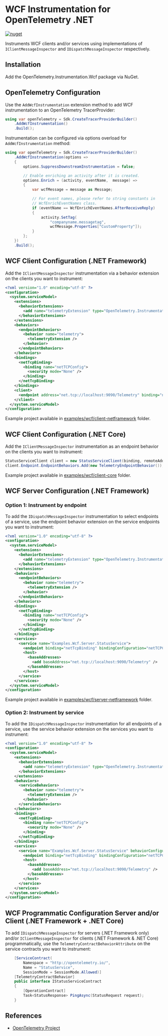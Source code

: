 # WCF Instrumentation for OpenTelemetry .NET

[![nuget](https://img.shields.io/nuget/v/OpenTelemetry.Instrumentation.Wcf.svg)](https://www.nuget.org/packages/OpenTelemetry.Instrumentation.Wcf/)

Instruments WCF clients and/or services using implementations of
`IClientMessageInspector` and `IDispatchMessageInspector` respectively.

## Installation

Add the OpenTelemetry.Instrumentation.Wcf package via NuGet.

## OpenTelemetry Configuration

Use the `AddWcfInstrumentation` extension method to add WCF instrumentation to
an OpenTelemetry TracerProvider:

```csharp
using var openTelemetry = Sdk.CreateTracerProviderBuilder()
    .AddWcfInstrumentation()
    .Build();
```

Instrumentation can be configured via options overload for
`AddWcfInstrumentation` method:

```csharp
using var openTelemetry = Sdk.CreateTracerProviderBuilder()
    .AddWcfInstrumentation(options =>
    {
        options.SuppressDownstreamInstrumentation = false;

        // Enable enriching an activity after it is created.
        options.Enrich = (activity, eventName,  message) =>
        {
            var wcfMessage = message as Message;

            // For event names, please refer to string constants in
            // WcfEnrichEventNames class.
            if (eventName == WcfEnrichEventNames.AfterReceiveReply)
            {
                activity.SetTag(
                    "companyname.messagetag",
                    wcfMessage.Properties["CustomProperty"]);
            }
        };
    })
    .Build();
```

## WCF Client Configuration (.NET Framework)

Add the `IClientMessageInspector` instrumentation via a behavior extension on
the clients you want to instrument:

```xml
<?xml version="1.0" encoding="utf-8" ?>
<configuration>
  <system.serviceModel>
    <extensions>
      <behaviorExtensions>
        <add name="telemetryExtension" type="OpenTelemetry.Instrumentation.Wcf.TelemetryEndpointBehaviorExtensionElement, OpenTelemetry.Instrumentation.Wcf"   />
      </behaviorExtensions>
    </extensions>
    <behaviors>
      <endpointBehaviors>
        <behavior name="telemetry">
          <telemetryExtension />
        </behavior>
      </endpointBehaviors>
    </behaviors>
    <bindings>
      <netTcpBinding>
        <binding name="netTCPConfig">
          <security mode="None" />
        </binding>
      </netTcpBinding>
    </bindings>
    <client>
      <endpoint address="net.tcp://localhost:9090/Telemetry" binding="netTcpBinding" bindingConfiguration="netTCPConfig" behaviorConfiguration="telemetry" contract="Examples.Wcf.IStatusServiceContract" name="StatusService_Tcp" />
    </client>
  </system.serviceModel>
</configuration>
```

Example project available in
[examples/wcf/client-netframework](../../examples/wcf/client-netframework/)
folder.

## WCF Client Configuration (.NET Core)

Add the `IClientMessageInspector` instrumentation as an endpoint behavior on the
clients you want to instrument:

```csharp
StatusServiceClient client = new StatusServiceClient(binding, remoteAddress);
client.Endpoint.EndpointBehaviors.Add(new TelemetryEndpointBehavior());
```

Example project available in
[examples/wcf/client-core](../../examples/wcf/client-core/) folder.

## WCF Server Configuration (.NET Framework)

### Option 1: Instrument by endpoint

To add the `IDispatchMessageInspector` instrumentation to select endpoints of a
service, use the endpoint behavior extension on the service endpoints you want
to instrument:

```xml
<?xml version="1.0" encoding="utf-8" ?>
<configuration>
  <system.serviceModel>
    <extensions>
      <behaviorExtensions>
        <add name="telemetryExtension" type="OpenTelemetry.Instrumentation.Wcf.TelemetryEndpointBehaviorExtensionElement, OpenTelemetry.Instrumentation.Wcf" />
      </behaviorExtensions>
    </extensions>
    <behaviors>
      <endpointBehaviors>
        <behavior name="telemetry">
          <telemetryExtension />
        </behavior>
      </endpointBehaviors>
    </behaviors>
    <bindings>
      <netTcpBinding>
        <binding name="netTCPConfig">
          <security mode="None" />
        </binding>
      </netTcpBinding>
    </bindings>
    <services>
      <service name="Examples.Wcf.Server.StatusService">
        <endpoint binding="netTcpBinding" bindingConfiguration="netTCPConfig" behaviorConfiguration="telemetry" contract="Examples.Wcf.IStatusServiceContract" />
        <host>
          <baseAddresses>
            <add baseAddress="net.tcp://localhost:9090/Telemetry" />
          </baseAddresses>
        </host>
      </service>
    </services>
  </system.serviceModel>
</configuration>
```

Example project available in
[examples/wcf/server-netframework](../../examples/wcf/server-netframework/)
folder.

### Option 2: Instrument by service

To add the `IDispatchMessageInspector` instrumentation for all endpoints of a
service, use the service behavior extension on the services you want to
instrument:

```xml
<?xml version="1.0" encoding="utf-8" ?>
<configuration>
  <system.serviceModel>
    <extensions>
      <behaviorExtensions>
        <add name="telemetryExtension" type="OpenTelemetry.Instrumentation.Wcf.TelemetryServiceBehaviorExtensionElement, OpenTelemetry.Instrumentation.Wcf" />
      </behaviorExtensions>
    </extensions>
    <behaviors>
      <serviceBehaviors>
        <behavior name="telemetry">
          <telemetryExtension />
        </behavior>
      </serviceBehaviors>
    </behaviors>
    <bindings>
      <netTcpBinding>
        <binding name="netTCPConfig">
          <security mode="None" />
        </binding>
      </netTcpBinding>
    </bindings>
    <services>
      <service name="Examples.Wcf.Server.StatusService" behaviorConfiguration="telemetry">
        <endpoint binding="netTcpBinding" bindingConfiguration="netTCPConfig" contract="Examples.Wcf.IStatusServiceContract" />
        <host>
          <baseAddresses>
            <add baseAddress="net.tcp://localhost:9090/Telemetry" />
          </baseAddresses>
        </host>
      </service>
    </services>
  </system.serviceModel>
</configuration>
```

## WCF Programmatic Configuration Server and/or Client (.NET Framework + .NET Core)

To add `IDispatchMessageInspector` for servers (.NET Framework only) and/or
`IClientMessageInspector` for clients (.NET Framework & .NET Core)
programmatically, use the `TelemetryContractBehaviorAttribute` on the service
contracts you want to instrument:

```csharp
    [ServiceContract(
        Namespace = "http://opentelemetry.io/",
        Name = "StatusService",
        SessionMode = SessionMode.Allowed)]
    [TelemetryContractBehavior]
    public interface IStatusServiceContract
    {
        [OperationContract]
        Task<StatusResponse> PingAsync(StatusRequest request);
    }
```

## References

* [OpenTelemetry Project](https://opentelemetry.io/)
